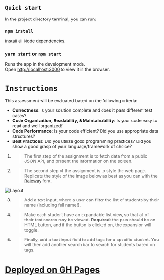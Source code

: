 ## `Quick start`

In the project directory terminal, you can run:

### `npm install`

Install all Node dependencies.

### `yarn start` or `npm start`

Runs the app in the development mode.\
Open [http://localhost:3000](http://localhost:3000) to view it in the browser.

# `Instructions`

This assessment will be evaluated based on the following criteria:

- **Correctness**: Is your solution complete and does it pass different test cases?
- **Code Organization, Readability, & Maintainability**: Is your code easy to read and
  well organized?
- **Code Performance**: Is your code efficient? Did you use appropriate data
  structures?
- **Best Practices**: Did you utilize good programming practices? Did you show a good grasp of your language/framework of
  choice?

1. > The first step of the assignment is to fetch data from a public JSON API, and present the information on the screen.

2. > The second step of the assignment is to style the web page. Replicate the style of the image below as best as you can with the [Raleway](https://fonts.google.com/specimen/Raleway) font.

![Layout](https://i.imgur.com/Z9SsmOQ.png)

3. > Add a text input, where a user can filter the list of students by their name (including full name!).

4. > Make each student have an expandable list view, so that all of their test scores may be viewed. **Required**: the plus should be an HTML button, and if the button is clicked on, the expansion will toggle.

5. > Finally, add a text input field to add tags for a specific student. You will then add another search bar to search for students based on tags.

# [Deployed on GH Pages](https://2juicy.github.io/mage-frontend-assessment/)
